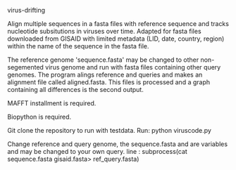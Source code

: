 virus-drifting 

Align multiple sequences in a fasta files with reference sequence and tracks nucleotide subsitutions in viruses over time. 
Adapted for fasta files downloaded from GISAID with limited metadata (LID, date, country, region) within the name of 
the sequence in the fasta file. 

The reference genome 'sequence.fasta' may be changed to other non-segemented virus genome and run with fasta files
containing other query genomes. The program alings reference and queries and makes an alignment file called
aligned.fasta. This files is processed and a graph containing all differences is the second output. 

MAFFT installment is required. 

Biopython is required. 

Git clone the repository to run with testdata.
Run: python viruscode.py 

Change reference and query genome, the sequence.fasta and are variables and may be changed to your own query. 
line : subprocess(cat sequence.fasta gisaid.fasta> ref_query.fasta)